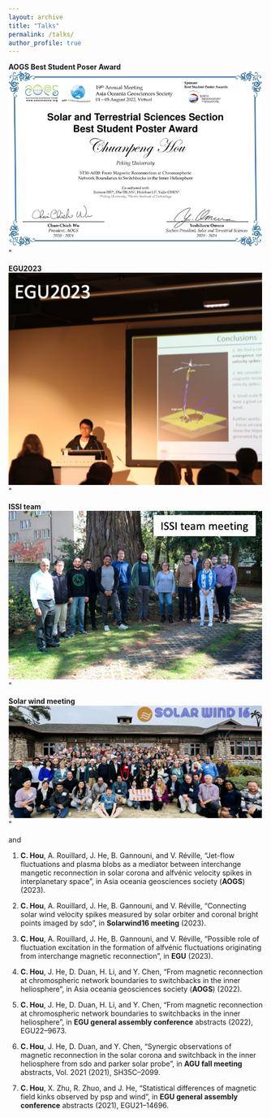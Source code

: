 ```yaml
---
layout: archive
title: "Talks"
permalink: /talks/
author_profile: true
---
```


__AOGS Best Student Poser Award__
<br/><img src='/files/AOGS_best_student_poster.png' width=500>"


__EGU2023__
<br/><img src='/files/EGU23.png' width=500>"


__ISSI team__
<br/><img src='/files/issiteam.png' width=500>"


__Solar wind meeting__
<br/><img src='/files/solarwind16.png' width=500>"

and

1. __C. Hou__, A. Rouillard, J. He, B. Gannouni, and V. Réville, “Jet-flow fluctuations and plasma blobs as a
mediator between interchange mangetic reconnection in solar corona and alfvénic velocity spikes in
interplanetary space”, in Asia oceania geosciences society (__AOGS__) (2023).

2. __C. Hou__, A. Rouillard, J. He, B. Gannouni, and V. Réville, “Connecting solar wind velocity spikes
measured by solar orbiter and coronal bright points imaged by sdo”, in __Solarwind16 meeting__ (2023).

3. __C. Hou__, A. Rouillard, J. He, B. Gannouni, and V. Réville, “Possible role of fluctuation excitation in the
formation of alfvénic fluctuations originating from interchange magnetic reconnection”, in __EGU__ (2023).

4. __C. Hou__, J. He, D. Duan, H. Li, and Y. Chen, “From magnetic reconnection at chromospheric network
boundaries to switchbacks in the inner heliosphere”, in Asia oceania geosciences society (__AOGS__) (2022).

5. __C. Hou__, J. He, D. Duan, H. Li, and Y. Chen, “From magnetic reconnection at chromospheric network
boundaries to switchbacks in the inner heliosphere”, in __EGU general assembly conference__ abstracts
(2022), EGU22–9673.

6. __C. Hou__, J. He, D. Duan, and Y. Chen, “Synergic observations of magnetic reconnection in the solar
corona and switchback in the inner heliosphere from sdo and parker solar probe”, in __AGU fall meeting__
abstracts, Vol. 2021 (2021), SH35C–2099.

7. __C. Hou__, X. Zhu, R. Zhuo, and J. He, “Statistical differences of magnetic field kinks observed by psp and
wind”, in __EGU general assembly conference__ abstracts (2021), EGU21–14696.

